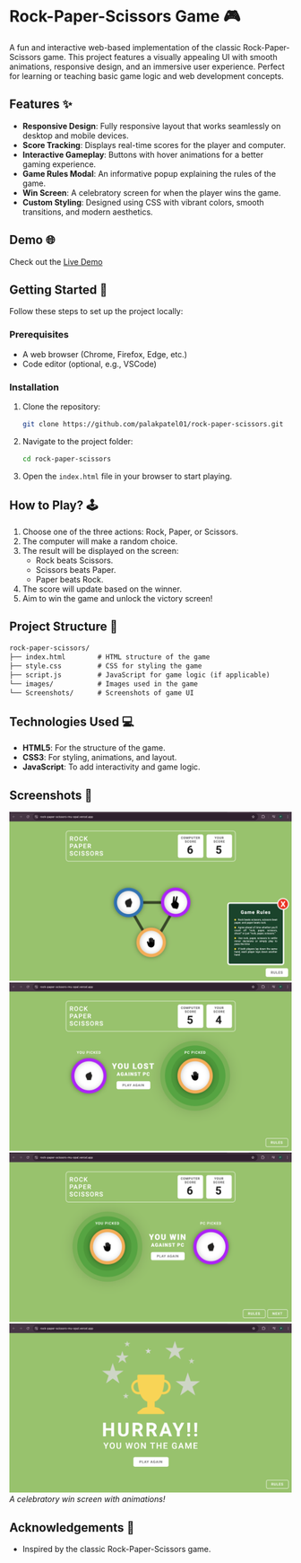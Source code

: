 # Rock-Paper-Scissors Game 🎮

A fun and interactive web-based implementation of the classic Rock-Paper-Scissors game. This project features a visually appealing UI with smooth animations, responsive design, and an immersive user experience. Perfect for learning or teaching basic game logic and web development concepts.

## Features ✨

- **Responsive Design**: Fully responsive layout that works seamlessly on desktop and mobile devices.
- **Score Tracking**: Displays real-time scores for the player and computer.
- **Interactive Gameplay**: Buttons with hover animations for a better gaming experience.
- **Game Rules Modal**: An informative popup explaining the rules of the game.
- **Win Screen**: A celebratory screen for when the player wins the game.
- **Custom Styling**: Designed using CSS with vibrant colors, smooth transitions, and modern aesthetics.

## Demo 🌐

Check out the [Live Demo](https://rock-paper-scissors-mu-opal.vercel.app/)

## Getting Started 🚀

Follow these steps to set up the project locally:

### Prerequisites
- A web browser (Chrome, Firefox, Edge, etc.)
- Code editor (optional, e.g., VSCode)

### Installation
1. Clone the repository:
   ```bash
   git clone https://github.com/palakpatel01/rock-paper-scissors.git
   ```
2. Navigate to the project folder:
   ```bash
   cd rock-paper-scissors
   ```
3. Open the `index.html` file in your browser to start playing.

## How to Play? 🕹️

1. Choose one of the three actions: Rock, Paper, or Scissors.
2. The computer will make a random choice.
3. The result will be displayed on the screen:
   - Rock beats Scissors.
   - Scissors beats Paper.
   - Paper beats Rock.
4. The score will update based on the winner.
5. Aim to win the game and unlock the victory screen!

## Project Structure 📂

```plaintext
rock-paper-scissors/
├── index.html        # HTML structure of the game
├── style.css         # CSS for styling the game
├── script.js         # JavaScript for game logic (if applicable)
└── images/           # Images used in the game
└── Screenshots/      # Screenshots of game UI

```

## Technologies Used 💻

- **HTML5**: For the structure of the game.
- **CSS3**: For styling, animations, and layout.
- **JavaScript**: To add interactivity and game logic.

## Screenshots 📸

![Game UI](Screenshots/Main.png)
![Game UI](Screenshots/YouLost.png)
![Game UI](Screenshots/YouWin.png)
![Win Screen](Screenshots/Hurray.png) 
_A celebratory win screen with animations!_


## Acknowledgements 🙌

- Inspired by the classic Rock-Paper-Scissors game.


